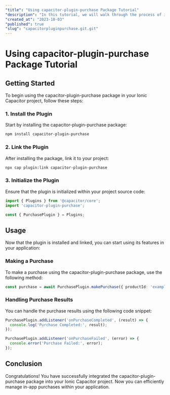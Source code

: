 ```yaml
---
"title": "Using capacitor-plugin-purchase Package Tutorial"
"description": "In this tutorial, we will walk through the process of integrating and using the capacitor-plugin-purchase package within your Ionic Capacitor project."
"created_at": "2023-10-03"
"published": true
"slug": "capacitorpluginpurchase.git.git"
---
```


# Using capacitor-plugin-purchase Package Tutorial

## Getting Started

To begin using the capacitor-plugin-purchase package in your Ionic Capacitor project, follow these steps:

### 1. Install the Plugin

Start by installing the capacitor-plugin-purchase package:

```bash
npm install capacitor-plugin-purchase
```

### 2. Link the Plugin

After installing the package, link it to your project:

```bash
npx cap plugin:link capacitor-plugin-purchase
```

### 3. Initialize the Plugin

Ensure that the plugin is initialized within your project source code:

```typescript
import { Plugins } from '@capacitor/core';
import 'capacitor-plugin-purchase';

const { PurchasePlugin } = Plugins;
```

## Usage

Now that the plugin is installed and linked, you can start using its features in your application:

### Making a Purchase

To make a purchase using the capacitor-plugin-purchase package, use the following method:

```typescript
const purchase = await PurchasePlugin.makePurchase({ productId: 'example_product_id' });
```

### Handling Purchase Results

You can handle the purchase results using the following code snippet:

```typescript
PurchasePlugin.addListener('onPurchaseCompleted', (result) => {
  console.log('Purchase Completed:', result);
});

PurchasePlugin.addListener('onPurchaseFailed', (error) => {
  console.error('Purchase Failed:', error);
});
```

## Conclusion

Congratulations! You have successfully integrated the capacitor-plugin-purchase package into your Ionic Capacitor project. Now you can efficiently manage in-app purchases within your application.
